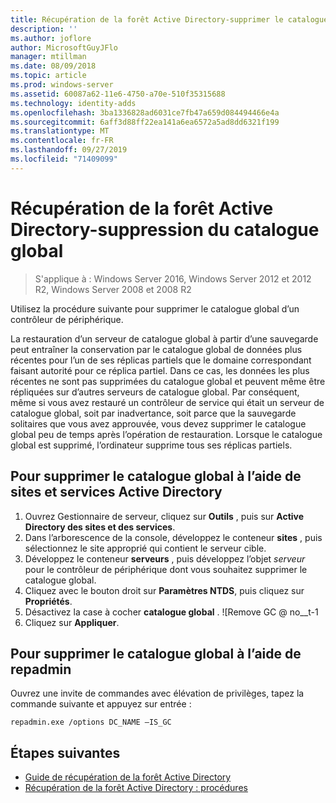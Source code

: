 ```yaml
---
title: Récupération de la forêt Active Directory-supprimer le catalogue global
description: ''
ms.author: joflore
author: MicrosoftGuyJFlo
manager: mtillman
ms.date: 08/09/2018
ms.topic: article
ms.prod: windows-server
ms.assetid: 60087a62-11e6-4750-a70e-510f35315688
ms.technology: identity-adds
ms.openlocfilehash: 3ba1336828ad6031ce7fb47a659d084494466e4a
ms.sourcegitcommit: 6aff3d88ff22ea141a6ea6572a5ad8dd6321f199
ms.translationtype: MT
ms.contentlocale: fr-FR
ms.lasthandoff: 09/27/2019
ms.locfileid: "71409099"
---
```

# <a name="ad-forest-recovery---removing-the-global-catalog"></a>Récupération de la forêt Active Directory-suppression du catalogue global  

>S'applique à : Windows Server 2016, Windows Server 2012 et 2012 R2, Windows Server 2008 et 2008 R2

 Utilisez la procédure suivante pour supprimer le catalogue global d’un contrôleur de périphérique. 
  
 La restauration d’un serveur de catalogue global à partir d’une sauvegarde peut entraîner la conservation par le catalogue global de données plus récentes pour l’un de ses réplicas partiels que le domaine correspondant faisant autorité pour ce réplica partiel. Dans ce cas, les données les plus récentes ne sont pas supprimées du catalogue global et peuvent même être répliquées sur d’autres serveurs de catalogue global. Par conséquent, même si vous avez restauré un contrôleur de service qui était un serveur de catalogue global, soit par inadvertance, soit parce que la sauvegarde solitaires que vous avez approuvée, vous devez supprimer le catalogue global peu de temps après l’opération de restauration. Lorsque le catalogue global est supprimé, l’ordinateur supprime tous ses réplicas partiels. 
  
## <a name="to-remove-the-global-catalog-using-active-directory-sites-and-services"></a>Pour supprimer le catalogue global à l’aide de sites et services Active Directory  
 
1. Ouvrez Gestionnaire de serveur, cliquez sur **Outils** , puis sur **Active Directory des sites et des services**. 
2. Dans l’arborescence de la console, développez le conteneur **sites** , puis sélectionnez le site approprié qui contient le serveur cible. 
3. Développez le conteneur **serveurs** , puis développez l’objet *serveur* pour le contrôleur de périphérique dont vous souhaitez supprimer le catalogue global. 
4. Cliquez avec le bouton droit sur **Paramètres NTDS**, puis cliquez sur **Propriétés**. 
5. Désactivez la case à cocher **catalogue global** . 
   ![Remove GC @ no__t-1
6. Cliquez sur **Appliquer**.
  
## <a name="to-remove-the-global-catalog-using-repadmin"></a>Pour supprimer le catalogue global à l’aide de repadmin  
  
Ouvrez une invite de commandes avec élévation de privilèges, tapez la commande suivante et appuyez sur entrée :  

   ```
   repadmin.exe /options DC_NAME –IS_GC  
   ```  

## <a name="next-steps"></a>Étapes suivantes

- [Guide de récupération de la forêt Active Directory](AD-Forest-Recovery-Guide.md)
- [Récupération de la forêt Active Directory : procédures](AD-Forest-Recovery-Procedures.md)
